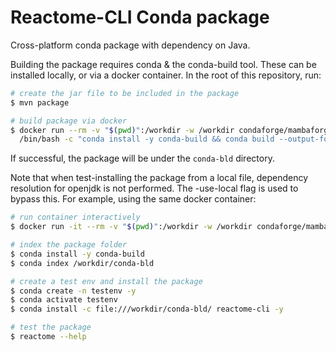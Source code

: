 # Reactome-CLI Conda package

Cross-platform conda package with dependency on Java.

Building the package requires conda & the conda-build tool. These
can be installed locally, or via a docker container. In the
root of this repository, run:

```bash
# create the jar file to be included in the package
$ mvn package

# build package via docker
$ docker run --rm -v "$(pwd)":/workdir -w /workdir condaforge/mambaforge \
  /bin/bash -c "conda install -y conda-build && conda build --output-folder /workdir/conda-bld conda"
```

If successful, the package will be under the `conda-bld` directory.

Note that when test-installing the package from a local file, dependency resolution for
openjdk is not performed. The -use-local flag is used to bypass this. For example,
using the same docker container:

```bash
# run container interactively
$ docker run -it --rm -v "$(pwd)":/workdir -w /workdir condaforge/mambaforge /bin/bash

# index the package folder
$ conda install -y conda-build
$ conda index /workdir/conda-bld

# create a test env and install the package
$ conda create -n testenv -y
$ conda activate testenv
$ conda install -c file:///workdir/conda-bld/ reactome-cli -y

# test the package
$ reactome --help
```